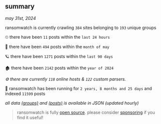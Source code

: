 
## summary
_may 31st, 2024_

ransomwatch is currently crawling `384` sites belonging to `193` unique groups

⏲ there have been `11` posts within the `last 24 hours`

🦈 there have been `494` posts within the `month of may`

🪐 there have been `1271` posts within the `last 90 days`

🏚 there have been `2142` posts within the `year of 2024`

_⚙️ there are currently `118` online hosts & `122` custom parsers._

🦕 ransomwatch has been running for `2 years, 8 months and 25 days` and indexed `11599` posts

_all data  [(groups)](http://ransomwhat.telemetry.ltd/groups) and [(posts)](http://ransomwhat.telemetry.ltd/posts) is available in JSON (updated hourly)_

> ransomwatch is fully [open source](https://github.com/joshhighet/ransomwatch#ransomwatch--). please consider [sponsoring](https://github.com/sponsors/joshhighet) if you find it useful!
